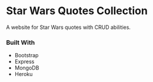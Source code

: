 # Star Wars Quotes Collection

A website for Star Wars quotes with CRUD abilities.

### Built With
- Bootstrap
- Express
- MongoDB
- Heroku
